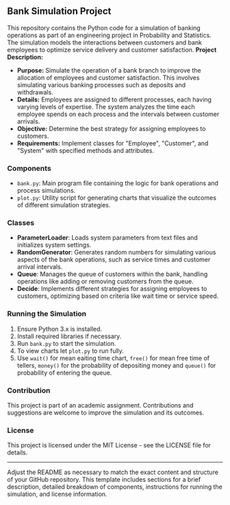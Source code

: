 
## Bank Simulation Project

This repository contains the Python code for a simulation of banking operations as part of an engineering project in Probability and Statistics. The simulation models the interactions between customers and bank employees to optimize service delivery and customer satisfaction.
**Project Description:**
- **Purpose:** Simulate the operation of a bank branch to improve the allocation of employees and customer satisfaction. This involves simulating various banking processes such as deposits and withdrawals.
- **Details:** Employees are assigned to different processes, each having varying levels of expertise. The system analyzes the time each employee spends on each process and the intervals between customer arrivals.
- **Objective:** Determine the best strategy for assigning employees to customers.
- **Requirements:** Implement classes for "Employee", "Customer", and "System" with specified methods and attributes.
### Components

- `bank.py`: Main program file containing the logic for bank operations and process simulations.
- `plot.py`: Utility script for generating charts that visualize the outcomes of different simulation strategies.

### Classes

- **ParameterLoader**: Loads system parameters from text files and initializes system settings.
- **RandomGenerator**: Generates random numbers for simulating various aspects of the bank operations, such as service times and customer arrival intervals.
- **Queue**: Manages the queue of customers within the bank, handling operations like adding or removing customers from the queue.
- **Decide**: Implements different strategies for assigning employees to customers, optimizing based on criteria like wait time or service speed.

### Running the Simulation

1. Ensure Python 3.x is installed.
2. Install required libraries if necessary.
3. Run `bank.py` to start the simulation.
4. To view charts let `plot.py` to run fully.
5. Use `wait()` for mean eaiting time chart, `free()` for mean free time of tellers, `money()` for the probability of depositing money and `queue()` for probability of entering the queue.
   
### Contribution

This project is part of an academic assignment. Contributions and suggestions are welcome to improve the simulation and its outcomes.

### License

This project is licensed under the MIT License - see the LICENSE file for details.

---

Adjust the README as necessary to match the exact content and structure of your GitHub repository. This template includes sections for a brief description, detailed breakdown of components, instructions for running the simulation, and license information.
